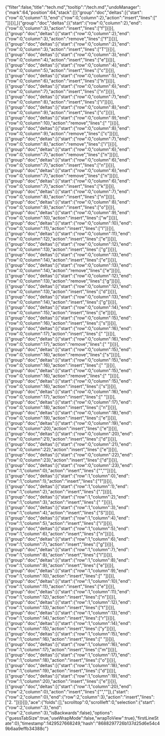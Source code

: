 {"filter":false,"title":"tech.md","tooltip":"/tech.md","undoManager":{"mark":64,"position":64,"stack":[[{"group":"doc","deltas":[{"start":{"row":0,"column":1},"end":{"row":0,"column":2},"action":"insert","lines":[" "]}]}],[{"group":"doc","deltas":[{"start":{"row":0,"column":2},"end":{"row":0,"column":3},"action":"insert","lines":["f"]}]}],[{"group":"doc","deltas":[{"start":{"row":0,"column":2},"end":{"row":0,"column":3},"action":"remove","lines":["f"]}]}],[{"group":"doc","deltas":[{"start":{"row":0,"column":2},"end":{"row":0,"column":3},"action":"insert","lines":["T"]}]}],[{"group":"doc","deltas":[{"start":{"row":0,"column":3},"end":{"row":0,"column":4},"action":"insert","lines":["e"]}]}],[{"group":"doc","deltas":[{"start":{"row":0,"column":4},"end":{"row":0,"column":5},"action":"insert","lines":["c"]}]}],[{"group":"doc","deltas":[{"start":{"row":0,"column":5},"end":{"row":0,"column":6},"action":"insert","lines":["h"]}]}],[{"group":"doc","deltas":[{"start":{"row":0,"column":6},"end":{"row":0,"column":7},"action":"insert","lines":["n"]}]}],[{"group":"doc","deltas":[{"start":{"row":0,"column":7},"end":{"row":0,"column":8},"action":"insert","lines":["i"]}]}],[{"group":"doc","deltas":[{"start":{"row":0,"column":8},"end":{"row":0,"column":9},"action":"insert","lines":["c"]}]}],[{"group":"doc","deltas":[{"start":{"row":0,"column":9},"end":{"row":0,"column":10},"action":"remove","lines":[" "]}]}],[{"group":"doc","deltas":[{"start":{"row":0,"column":8},"end":{"row":0,"column":9},"action":"remove","lines":["c"]}]}],[{"group":"doc","deltas":[{"start":{"row":0,"column":7},"end":{"row":0,"column":8},"action":"remove","lines":["i"]}]}],[{"group":"doc","deltas":[{"start":{"row":0,"column":6},"end":{"row":0,"column":7},"action":"remove","lines":["n"]}]}],[{"group":"doc","deltas":[{"start":{"row":0,"column":6},"end":{"row":0,"column":7},"action":"insert","lines":["n"]}]}],[{"group":"doc","deltas":[{"start":{"row":0,"column":6},"end":{"row":0,"column":7},"action":"remove","lines":["n"]}]}],[{"group":"doc","deltas":[{"start":{"row":0,"column":6},"end":{"row":0,"column":7},"action":"insert","lines":["k"]}]}],[{"group":"doc","deltas":[{"start":{"row":0,"column":7},"end":{"row":0,"column":8},"action":"insert","lines":["n"]}]}],[{"group":"doc","deltas":[{"start":{"row":0,"column":8},"end":{"row":0,"column":9},"action":"insert","lines":["o"]}]}],[{"group":"doc","deltas":[{"start":{"row":0,"column":9},"end":{"row":0,"column":10},"action":"insert","lines":["w"]}]}],[{"group":"doc","deltas":[{"start":{"row":0,"column":10},"end":{"row":0,"column":11},"action":"insert","lines":["l"]}]}],[{"group":"doc","deltas":[{"start":{"row":0,"column":11},"end":{"row":0,"column":12},"action":"insert","lines":["e"]}]}],[{"group":"doc","deltas":[{"start":{"row":0,"column":12},"end":{"row":0,"column":13},"action":"insert","lines":["g"]}]}],[{"group":"doc","deltas":[{"start":{"row":0,"column":13},"end":{"row":0,"column":14},"action":"insert","lines":["e"]}]}],[{"group":"doc","deltas":[{"start":{"row":0,"column":13},"end":{"row":0,"column":14},"action":"remove","lines":["e"]}]}],[{"group":"doc","deltas":[{"start":{"row":0,"column":12},"end":{"row":0,"column":13},"action":"remove","lines":["g"]}]}],[{"group":"doc","deltas":[{"start":{"row":0,"column":12},"end":{"row":0,"column":13},"action":"insert","lines":["d"]}]}],[{"group":"doc","deltas":[{"start":{"row":0,"column":13},"end":{"row":0,"column":14},"action":"insert","lines":["g"]}]}],[{"group":"doc","deltas":[{"start":{"row":0,"column":14},"end":{"row":0,"column":15},"action":"insert","lines":["e"]}]}],[{"group":"doc","deltas":[{"start":{"row":0,"column":15},"end":{"row":0,"column":16},"action":"insert","lines":["s"]}]}],[{"group":"doc","deltas":[{"start":{"row":0,"column":16},"end":{"row":0,"column":17},"action":"insert","lines":[" "]}]}],[{"group":"doc","deltas":[{"start":{"row":0,"column":16},"end":{"row":0,"column":17},"action":"remove","lines":[" "]}]}],[{"group":"doc","deltas":[{"start":{"row":0,"column":15},"end":{"row":0,"column":16},"action":"remove","lines":["s"]}]}],[{"group":"doc","deltas":[{"start":{"row":0,"column":15},"end":{"row":0,"column":16},"action":"insert","lines":[" "]}]}],[{"group":"doc","deltas":[{"start":{"row":0,"column":15},"end":{"row":0,"column":16},"action":"remove","lines":[" "]}]}],[{"group":"doc","deltas":[{"start":{"row":0,"column":15},"end":{"row":0,"column":16},"action":"insert","lines":["s"]}]}],[{"group":"doc","deltas":[{"start":{"row":0,"column":16},"end":{"row":0,"column":17},"action":"insert","lines":[" "]}]}],[{"group":"doc","deltas":[{"start":{"row":0,"column":17},"end":{"row":0,"column":18},"action":"insert","lines":["n"]}]}],[{"group":"doc","deltas":[{"start":{"row":0,"column":18},"end":{"row":0,"column":19},"action":"insert","lines":["e"]}]}],[{"group":"doc","deltas":[{"start":{"row":0,"column":19},"end":{"row":0,"column":20},"action":"insert","lines":["e"]}]}],[{"group":"doc","deltas":[{"start":{"row":0,"column":20},"end":{"row":0,"column":21},"action":"insert","lines":["d"]}]}],[{"group":"doc","deltas":[{"start":{"row":0,"column":21},"end":{"row":0,"column":22},"action":"insert","lines":["e"]}]}],[{"group":"doc","deltas":[{"start":{"row":0,"column":22},"end":{"row":0,"column":23},"action":"insert","lines":["d"]}]}],[{"group":"doc","deltas":[{"start":{"row":0,"column":23},"end":{"row":1,"column":0},"action":"insert","lines":["",""]}]}],[{"group":"doc","deltas":[{"start":{"row":1,"column":0},"end":{"row":1,"column":1},"action":"insert","lines":["1"]}]}],[{"group":"doc","deltas":[{"start":{"row":1,"column":1},"end":{"row":1,"column":2},"action":"insert","lines":["."]}]}],[{"group":"doc","deltas":[{"start":{"row":1,"column":2},"end":{"row":1,"column":3},"action":"insert","lines":[" "]}]}],[{"group":"doc","deltas":[{"start":{"row":1,"column":3},"end":{"row":1,"column":4},"action":"insert","lines":["S"]}]}],[{"group":"doc","deltas":[{"start":{"row":1,"column":4},"end":{"row":1,"column":5},"action":"insert","lines":["i"]}]}],[{"group":"doc","deltas":[{"start":{"row":1,"column":5},"end":{"row":1,"column":6},"action":"insert","lines":["n"]}]}],[{"group":"doc","deltas":[{"start":{"row":1,"column":6},"end":{"row":1,"column":7},"action":"insert","lines":["g"]}]}],[{"group":"doc","deltas":[{"start":{"row":1,"column":7},"end":{"row":1,"column":8},"action":"insert","lines":["l"]}]}],[{"group":"doc","deltas":[{"start":{"row":1,"column":8},"end":{"row":1,"column":9},"action":"insert","lines":["e"]}]}],[{"group":"doc","deltas":[{"start":{"row":1,"column":9},"end":{"row":1,"column":10},"action":"insert","lines":[" "]}]}],[{"group":"doc","deltas":[{"start":{"row":1,"column":10},"end":{"row":1,"column":11},"action":"insert","lines":["e"]}]}],[{"group":"doc","deltas":[{"start":{"row":1,"column":11},"end":{"row":1,"column":12},"action":"insert","lines":["n"]}]}],[{"group":"doc","deltas":[{"start":{"row":1,"column":12},"end":{"row":1,"column":13},"action":"insert","lines":["t"]}]}],[{"group":"doc","deltas":[{"start":{"row":1,"column":13},"end":{"row":1,"column":14},"action":"insert","lines":["r"]}]}],[{"group":"doc","deltas":[{"start":{"row":1,"column":14},"end":{"row":1,"column":15},"action":"insert","lines":["y"]}]}],[{"group":"doc","deltas":[{"start":{"row":1,"column":15},"end":{"row":1,"column":16},"action":"insert","lines":[" "]}]}],[{"group":"doc","deltas":[{"start":{"row":1,"column":16},"end":{"row":1,"column":17},"action":"insert","lines":["m"]}]}],[{"group":"doc","deltas":[{"start":{"row":1,"column":17},"end":{"row":1,"column":18},"action":"insert","lines":["o"]}]}],[{"group":"doc","deltas":[{"start":{"row":1,"column":18},"end":{"row":1,"column":19},"action":"insert","lines":["d"]}]}],[{"group":"doc","deltas":[{"start":{"row":1,"column":19},"end":{"row":1,"column":20},"action":"insert","lines":["e"]}]}],[{"group":"doc","deltas":[{"start":{"row":1,"column":20},"end":{"row":2,"column":0},"action":"insert","lines":["",""]},{"start":{"row":2,"column":0},"end":{"row":2,"column":3},"action":"insert","lines":["2. "]}]}]]},"ace":{"folds":[],"scrolltop":0,"scrollleft":0,"selection":{"start":{"row":2,"column":3},"end":{"row":2,"column":3},"isBackwards":false},"options":{"guessTabSize":true,"useWrapMode":false,"wrapToView":true},"firstLineState":0},"timestamp":1429527668249,"hash":"8688297726b137d25d6e54c49b6aa9effb34388c"}